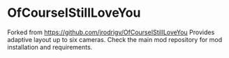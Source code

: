 # OfCourseIStillLoveYou

Forked from https://github.com/jrodrigv/OfCourseIStillLoveYou
Provides adaptive layout up to six cameras. Check the main mod repository for mod installation and requirements.


